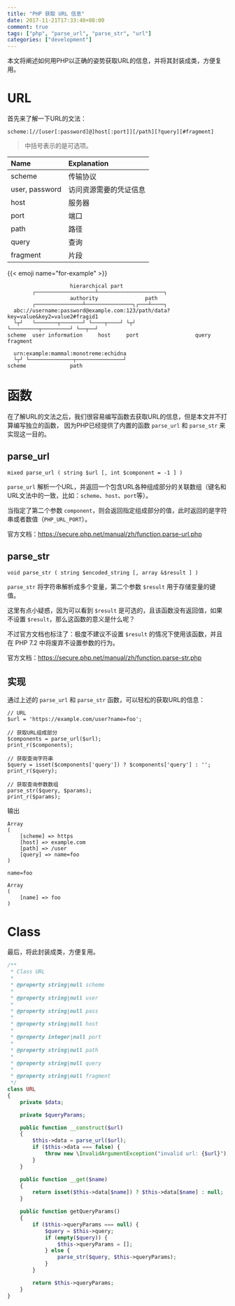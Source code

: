 ```yaml
---
title: "PHP 获取 URL 信息"
date: 2017-11-21T17:33:40+08:00
comment: true
tags: ["php", "parse_url", "parse_str", "url"]
categories: ["development"]
---
```


本文将阐述如何用PHP以正确的姿势获取URL的信息，并将其封装成类，方便复用。
<!--more-->

# URL

首先来了解一下URL的文法：

```
scheme:[//[user[:password]@]host[:port]][/path][?query][#fragment]
```

> 中括号表示的是可选项。

| Name           | Explanation                            |
|:---------------|:---------------------------------------|
| scheme         | 传输协议                                |
| user, password | 访问资源需要的凭证信息                     |
| host           | 服务器                                  |
| port           | 端口                                    |
| path           | 路径                                    |
| query          | 查询                                    |
| fragment       | 片段                                    |

{{< emoji name="for-example" >}}

```
                    hierarchical part
        ┌───────────────────┴─────────────────────┐
                    authority               path
        ┌───────────────┴───────────────┐┌───┴────┐
  abc://username:password@example.com:123/path/data?key=value&key2=value2#fragid1
  └┬┘   └───────┬───────┘ └────┬────┘ └┬┘           └─────────┬─────────┘ └──┬──┘
scheme  user information     host     port                  query         fragment

  urn:example:mammal:monotreme:echidna
  └┬┘ └──────────────┬───────────────┘
scheme              path
```

# 函数

在了解URL的文法之后，我们很容易编写函数去获取URL的信息，但是本文并不打算编写独立的函数，
因为PHP已经提供了内置的函数 `parse_url` 和 `parse_str` 来实现这一目的。

## parse_url

```
mixed parse_url ( string $url [, int $component = -1 ] )
```

`parse_url` 解析一个URL，并返回一个包含URL各种组成部分的关联数组（键名和URL文法中的一致，比如：`scheme`、`host`、`port`等）。

当指定了第二个参数 `component`，则会返回指定组成部分的值，此时返回的是字符串或者数值（`PHP_URL_PORT`）。

官方文档：https://secure.php.net/manual/zh/function.parse-url.php

## parse_str

```
void parse_str ( string $encoded_string [, array &$result ] )
```

`parse_str` 将字符串解析成多个变量，第二个参数 `$result` 用于存储变量的键值。

这里有点小疑惑，因为可以看到 `$result` 是可选的，且该函数没有返回值，如果不设置 `$result`，那么这函数的意义是什么呢？

不过官方文档也标注了：极度不建议不设置 `$result` 的情况下使用该函数，并且在 PHP 7.2 中将废弃不设置参数的行为。

官方文档：https://secure.php.net/manual/zh/function.parse-str.php

## 实现

通过上述的 `parse_url` 和 `parse_str` 函数，可以轻松的获取URL的信息：

```
// URL
$url = 'https://example.com/user?name=foo';

// 获取URL组成部分
$components = parse_url($url);
print_r($components);

// 获取查询字符串
$query = isset($components['query']) ? $components['query'] : '';
print_r($query);

// 获取查询参数数组
parse_str($query, $params);
print_r($params);
```

输出

```
Array
(
    [scheme] => https
    [host] => example.com
    [path] => /user
    [query] => name=foo
)

name=foo

Array
(
    [name] => foo
)
```

# Class

最后，将此封装成类，方便复用。

```php
/**
 * Class URL
 *
 * @property string|null scheme
 *
 * @property string|null user
 *
 * @property string|null pass
 *
 * @property string|null host
 *
 * @property integer|null port
 *
 * @property string|null path
 *
 * @property string|null query
 *
 * @property string|null fragment
 */
class URL
{
    private $data;

    private $queryParams;

    public function __construct($url)
    {
        $this->data = parse_url($url);
        if ($this->data === false) {
            throw new \InvalidArgumentException("invalid url: {$url}");
        }
    }

    public function __get($name)
    {
        return isset($this->data[$name]) ? $this->data[$name] : null;
    }

    public function getQueryParams()
    {
        if ($this->queryParams === null) {
            $query = $this->query;
            if (empty($query)) {
                $this->queryParams = [];
            } else {
                parse_str($query, $this->queryParams);
            }
        }

        return $this->queryParams;
    }
}
```